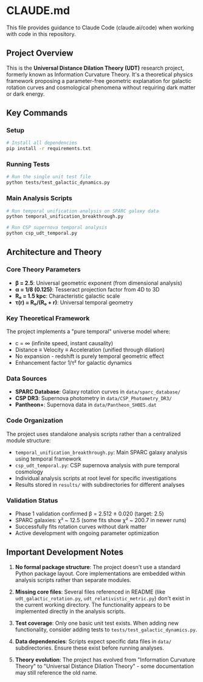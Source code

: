 # CLAUDE.md

This file provides guidance to Claude Code (claude.ai/code) when working with code in this repository.

## Project Overview

This is the **Universal Distance Dilation Theory (UDT)** research project, formerly known as Information Curvature Theory. It's a theoretical physics framework proposing a parameter-free geometric explanation for galactic rotation curves and cosmological phenomena without requiring dark matter or dark energy.

## Key Commands

### Setup
```bash
# Install all dependencies
pip install -r requirements.txt
```

### Running Tests
```bash
# Run the single unit test file
python tests/test_galactic_dynamics.py
```

### Main Analysis Scripts
```bash
# Run temporal unification analysis on SPARC galaxy data
python temporal_unification_breakthrough.py

# Run CSP supernova temporal analysis
python csp_udt_temporal.py
```

## Architecture and Theory

### Core Theory Parameters
- **β = 2.5**: Universal geometric exponent (from dimensional analysis)
- **α = 1/8 (0.125)**: Tesseract projection factor from 4D to 3D
- **R₀ = 1.5 kpc**: Characteristic galactic scale
- **τ(r) = R₀/(R₀ + r)**: Universal temporal geometry

### Key Theoretical Framework
The project implements a "pure temporal" universe model where:
- c = ∞ (infinite speed, instant causality)
- Distance ≡ Velocity ≡ Acceleration (unified through dilation)
- No expansion - redshift is purely temporal geometric effect
- Enhancement factor 1/τ² for galactic dynamics

### Data Sources
- **SPARC Database**: Galaxy rotation curves in `data/sparc_database/`
- **CSP DR3**: Supernova photometry in `data/CSP_Photometry_DR3/`
- **Pantheon+**: Supernova data in `data/Pantheon_SH0ES.dat`

### Code Organization
The project uses standalone analysis scripts rather than a centralized module structure:
- `temporal_unification_breakthrough.py`: Main SPARC galaxy analysis using temporal framework
- `csp_udt_temporal.py`: CSP supernova analysis with pure temporal cosmology
- Individual analysis scripts at root level for specific investigations
- Results stored in `results/` with subdirectories for different analyses

### Validation Status
- Phase 1 validation confirmed β = 2.512 ± 0.020 (target: 2.5)
- SPARC galaxies: χ² ~ 12.5 (some fits show χ² ~ 200.7 in newer runs)
- Successfully fits rotation curves without dark matter
- Active development with ongoing parameter optimization

## Important Development Notes

1. **No formal package structure**: The project doesn't use a standard Python package layout. Core implementations are embedded within analysis scripts rather than separate modules.

2. **Missing core files**: Several files referenced in README (like `udt_galactic_rotation.py`, `udt_relativistic_metric.py`) don't exist in the current working directory. The functionality appears to be implemented directly in the analysis scripts.

3. **Test coverage**: Only one basic unit test exists. When adding new functionality, consider adding tests to `tests/test_galactic_dynamics.py`.

4. **Data dependencies**: Scripts expect specific data files in `data/` subdirectories. Ensure these exist before running analyses.

5. **Theory evolution**: The project has evolved from "Information Curvature Theory" to "Universal Distance Dilation Theory" - some documentation may still reference the old name.